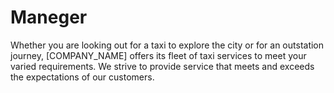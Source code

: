 # Maneger
Whether you are looking out for a taxi to explore the city or for an outstation journey, [COMPANY_NAME] offers its fleet of taxi services to meet your varied requirements. We strive to provide service that meets and exceeds the expectations of our customers.
